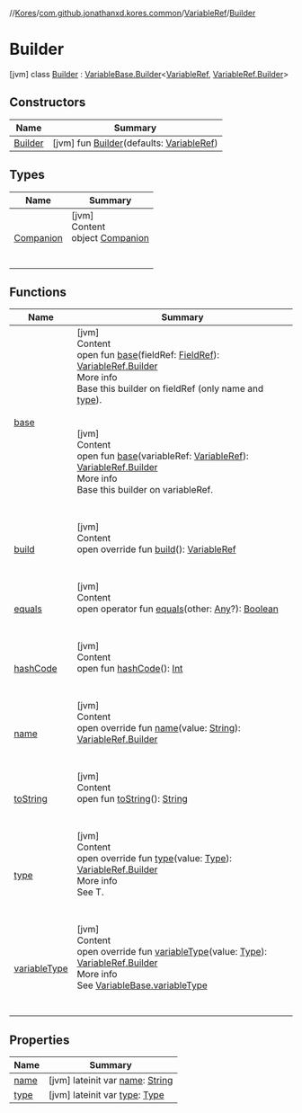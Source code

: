 //[Kores](../../../index.md)/[com.github.jonathanxd.kores.common](../../index.md)/[VariableRef](../index.md)/[Builder](index.md)



# Builder  
 [jvm] class [Builder](index.md) : [VariableBase.Builder](../../../com.github.jonathanxd.kores.base/-variable-base/-builder/index.md)<[VariableRef](../index.md), [VariableRef.Builder](index.md)>    


## Constructors  
  
|  Name|  Summary| 
|---|---|
| <a name="com.github.jonathanxd.kores.common/VariableRef.Builder/Builder/#com.github.jonathanxd.kores.common.VariableRef/PointingToDeclaration/"></a>[Builder](-builder.md)| <a name="com.github.jonathanxd.kores.common/VariableRef.Builder/Builder/#com.github.jonathanxd.kores.common.VariableRef/PointingToDeclaration/"></a> [jvm] fun [Builder](-builder.md)(defaults: [VariableRef](../index.md))   <br>


## Types  
  
|  Name|  Summary| 
|---|---|
| <a name="com.github.jonathanxd.kores.common/VariableRef.Builder.Companion///PointingToDeclaration/"></a>[Companion](-companion/index.md)| <a name="com.github.jonathanxd.kores.common/VariableRef.Builder.Companion///PointingToDeclaration/"></a>[jvm]  <br>Content  <br>object [Companion](-companion/index.md)  <br><br><br>


## Functions  
  
|  Name|  Summary| 
|---|---|
| <a name="com.github.jonathanxd.kores.base/VariableBase.Builder/base/#com.github.jonathanxd.kores.common.FieldRef/PointingToDeclaration/"></a>[base](../../../com.github.jonathanxd.kores.base/-variable-base/-builder/base.md)| <a name="com.github.jonathanxd.kores.base/VariableBase.Builder/base/#com.github.jonathanxd.kores.common.FieldRef/PointingToDeclaration/"></a>[jvm]  <br>Content  <br>open fun [base](../../../com.github.jonathanxd.kores.base/-variable-base/-builder/base.md)(fieldRef: [FieldRef](../../-field-ref/index.md)): [VariableRef.Builder](index.md)  <br>More info  <br>Base this builder on fieldRef (only name and [type](../../../com.github.jonathanxd.kores.base/-variable-base/-builder/type.md)).  <br><br><br>[jvm]  <br>Content  <br>open fun [base](../../../com.github.jonathanxd.kores.base/-variable-base/-builder/base.md)(variableRef: [VariableRef](../index.md)): [VariableRef.Builder](index.md)  <br>More info  <br>Base this builder on variableRef.  <br><br><br>
| <a name="com.github.jonathanxd.kores.common/VariableRef.Builder/build/#/PointingToDeclaration/"></a>[build](build.md)| <a name="com.github.jonathanxd.kores.common/VariableRef.Builder/build/#/PointingToDeclaration/"></a>[jvm]  <br>Content  <br>open override fun [build](build.md)(): [VariableRef](../index.md)  <br><br><br>
| <a name="kotlin/Any/equals/#kotlin.Any?/PointingToDeclaration/"></a>[equals](../../../com.github.jonathanxd.kores.util/-simple-resolver/index.md#%5Bkotlin%2FAny%2Fequals%2F%23kotlin.Any%3F%2FPointingToDeclaration%2F%5D%2FFunctions%2F-1211764316)| <a name="kotlin/Any/equals/#kotlin.Any?/PointingToDeclaration/"></a>[jvm]  <br>Content  <br>open operator fun [equals](../../../com.github.jonathanxd.kores.util/-simple-resolver/index.md#%5Bkotlin%2FAny%2Fequals%2F%23kotlin.Any%3F%2FPointingToDeclaration%2F%5D%2FFunctions%2F-1211764316)(other: [Any](https://kotlinlang.org/api/latest/jvm/stdlib/kotlin/-any/index.html)?): [Boolean](https://kotlinlang.org/api/latest/jvm/stdlib/kotlin/-boolean/index.html)  <br><br><br>
| <a name="kotlin/Any/hashCode/#/PointingToDeclaration/"></a>[hashCode](../../../com.github.jonathanxd.kores.util/-simple-resolver/index.md#%5Bkotlin%2FAny%2FhashCode%2F%23%2FPointingToDeclaration%2F%5D%2FFunctions%2F-1211764316)| <a name="kotlin/Any/hashCode/#/PointingToDeclaration/"></a>[jvm]  <br>Content  <br>open fun [hashCode](../../../com.github.jonathanxd.kores.util/-simple-resolver/index.md#%5Bkotlin%2FAny%2FhashCode%2F%23%2FPointingToDeclaration%2F%5D%2FFunctions%2F-1211764316)(): [Int](https://kotlinlang.org/api/latest/jvm/stdlib/kotlin/-int/index.html)  <br><br><br>
| <a name="com.github.jonathanxd.kores.common/VariableRef.Builder/name/#kotlin.String/PointingToDeclaration/"></a>[name](name.md)| <a name="com.github.jonathanxd.kores.common/VariableRef.Builder/name/#kotlin.String/PointingToDeclaration/"></a>[jvm]  <br>Content  <br>open override fun [name](name.md)(value: [String](https://kotlinlang.org/api/latest/jvm/stdlib/kotlin/-string/index.html)): [VariableRef.Builder](index.md)  <br><br><br>
| <a name="kotlin/Any/toString/#/PointingToDeclaration/"></a>[toString](../../../com.github.jonathanxd.kores.util/-simple-resolver/index.md#%5Bkotlin%2FAny%2FtoString%2F%23%2FPointingToDeclaration%2F%5D%2FFunctions%2F-1211764316)| <a name="kotlin/Any/toString/#/PointingToDeclaration/"></a>[jvm]  <br>Content  <br>open fun [toString](../../../com.github.jonathanxd.kores.util/-simple-resolver/index.md#%5Bkotlin%2FAny%2FtoString%2F%23%2FPointingToDeclaration%2F%5D%2FFunctions%2F-1211764316)(): [String](https://kotlinlang.org/api/latest/jvm/stdlib/kotlin/-string/index.html)  <br><br><br>
| <a name="com.github.jonathanxd.kores.common/VariableRef.Builder/type/#java.lang.reflect.Type/PointingToDeclaration/"></a>[type](type.md)| <a name="com.github.jonathanxd.kores.common/VariableRef.Builder/type/#java.lang.reflect.Type/PointingToDeclaration/"></a>[jvm]  <br>Content  <br>open override fun [type](type.md)(value: [Type](https://docs.oracle.com/javase/8/docs/api/java/lang/reflect/Type.html)): [VariableRef.Builder](index.md)  <br>More info  <br>See T.  <br><br><br>
| <a name="com.github.jonathanxd.kores.common/VariableRef.Builder/variableType/#java.lang.reflect.Type/PointingToDeclaration/"></a>[variableType](variable-type.md)| <a name="com.github.jonathanxd.kores.common/VariableRef.Builder/variableType/#java.lang.reflect.Type/PointingToDeclaration/"></a>[jvm]  <br>Content  <br>open override fun [variableType](variable-type.md)(value: [Type](https://docs.oracle.com/javase/8/docs/api/java/lang/reflect/Type.html)): [VariableRef.Builder](index.md)  <br>More info  <br>See [VariableBase.variableType](../../../com.github.jonathanxd.kores.base/-variable-base/variable-type.md)  <br><br><br>


## Properties  
  
|  Name|  Summary| 
|---|---|
| <a name="com.github.jonathanxd.kores.common/VariableRef.Builder/name/#/PointingToDeclaration/"></a>[name](name.md)| <a name="com.github.jonathanxd.kores.common/VariableRef.Builder/name/#/PointingToDeclaration/"></a> [jvm] lateinit var [name](name.md): [String](https://kotlinlang.org/api/latest/jvm/stdlib/kotlin/-string/index.html)   <br>
| <a name="com.github.jonathanxd.kores.common/VariableRef.Builder/type/#/PointingToDeclaration/"></a>[type](type.md)| <a name="com.github.jonathanxd.kores.common/VariableRef.Builder/type/#/PointingToDeclaration/"></a> [jvm] lateinit var [type](type.md): [Type](https://docs.oracle.com/javase/8/docs/api/java/lang/reflect/Type.html)   <br>

